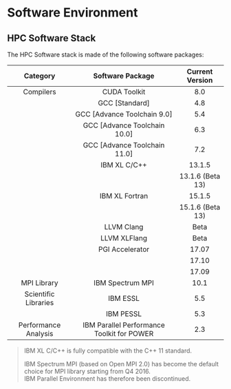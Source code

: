 # Software Environment

## HPC Software Stack

The HPC Software stack is made of the following software packages:

| Category  | Software Package               | Current Version |
|:---------:|:------------------------------:|:--------------: |
| Compilers | CUDA Toolkit                   | 8.0 |
|           | GCC \[Standard\]               | 4.8 |
|           | GCC \[Advance Toolchain 9.0\]  | 5.4 |
|           | GCC \[Advance Toolchain 10.0\] | 6.3 |
|           | GCC \[Advance Toolchain 11.0\] | 7.2 |
|           | IBM XL C/C++                   | 13.1.5 |
|           |                                | 13.1.6 \(Beta 13\) |
|           | IBM XL Fortran                 | 15.1.5 |
|           |                                | 15.1.6 \(Beta 13\) |
|           | LLVM Clang                     | Beta |
|           | LLVM XLFlang                   | Beta |
|           | PGI Accelerator                | 17.07 |
|           |                                | 17.10 |
|           |                                | 17.09 |
| MPI Library | IBM Spectrum MPI             | 10.1 |
| Scientific Libraries | IBM ESSL            | 5.5 |
|                      | IBM PESSL           | 5.3 |
| Performance Analysis | IBM Parallel Performance Toolkit for POWER | 2.3 |

> IBM XL C/C++ is fully compatible with the C++ 11 standard.
>
> IBM Spectrum MPI \(based on Open MPI 2.0\) has become the default choice for MPI library starting from Q4 2016.  
> IBM Parallel Environment has therefore been discontinued.



